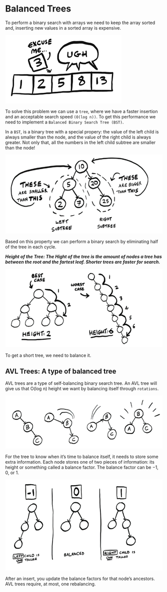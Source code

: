 # Balanced Trees

To perform a binary search with arrays we need to keep the array sorted and, inserting new values in a sorted array is expensive.

![alt text](image.png)

To solve this problem we can use a `tree`, where we have a faster insertion and an acceptable search speed `(O(log n))`. To get this performance we need to implement a `Balanced Binary Search Tree (BST)`.

In a `BST`, is a binary tree with a special propery: the value of the left child is always smaller than the node, and the value of the right child is always greater. Not only that, all the numbers in the left child subtree are smaller than the node!

![alt text](image-1.png)

Based on this property we can perform a binary search by eliminating half of the tree in each cycle.

**_Height of the Tree: The Hight of the tree is the amount of nodes a tree has between the root and the fartest leaf. Shorter trees are faster for search._**

![alt text](image-2.png)

To get a short tree, we need to balance it.

## AVL Trees: A type of balanced tree

AVL trees are a type of self-balancing binary search tree. An AVL tree will give us that O(log n) height we want by balancing itself through `rotations`.

![alt text](image-3.png)

For the tree to know when it’s time to balance itself, it needs to store some extra information. Each node stores one of two pieces of information: its height or something called a balance factor. The balance factor can be −1, 0, or 1.

![alt text](image-4.png)

After an insert, you update the balance factors for that node’s ancestors. AVL trees require, at most, one rebalancing.
